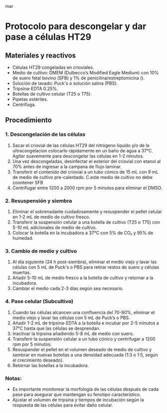 mar
# Protocolo para descongelar y dar pase a células HT29

## Materiales y reactivos
- Células HT29 congeladas en crioviales.
- Medio de cultivo: DMEM (Dulbecco’s Modified Eagle Medium) con 10% de suero fetal bovino (SFB) y 1% de penicilina/estreptomicina ().
- Solución de lavado: Puck's o solución salina (PBS).
- Tripsina-EDTA 0.25%.
- Botellas de cultivo celular (T25 o T75).
- Pipetas estériles.
- Centrífuga.

## Procedimiento

### 1. Descongelación de las células
1. Sacar el criovial de las células HT29 del nitrógeno líquido y/o de la ultracongelacion colocarlo rápidamente en un baño de agua a 37°C. Agitar suavemente para descongelar las células en 1-2 minutos.
2. Una vez descongeladas, desinfectar el exterior del criovial con etanol al 70% antes de ingresar a la campana de flujo laminar.
3. Transferir el contenido del criovial a un tubo cónico de 15 mL con 9 mL de medio de cultivo pre-calentado.
C.este medio de cultivo no debe coontener SFB
4. Centrifugar entre 1200 a 2000 rpm por 5 minutos para eliminar el DMSO.

### 2. Resuspensión y siembra
1. Eliminar el sobrenadante cuidadosamente y resuspender el pellet celular en 1-2 mL de medio de cultivo fresco.
2. Transferir la suspensión celular a una botella de cultivo (T25 o T75) con 5-10 mL adicionales de medio de cultivo.
3. Colocar la botella en la incubadora a 37°C con 5% de CO₂ y 95% de humedad.

### 3. Cambio de medio y cultivo
1. Al día siguiente (24 h post-siembra), eliminar el medio viejo y lavar las células con 5 mL de Puck's o PBS para retirar restos de suero y células muertas.
2. Añadir 5-10 mL de medio fresco a la botella de cultivo y retornar a la incubadora.
3. Cambiar el medio cada 2-3 días según sea necesario.

### 4. Pase celular (Subcultivo)
1. Cuando las células alcancen una confluencia del 70-80%, eliminar el medio viejo y lavar las células con 5 mL de Puck’s o PBS.
2. Añadir 1-2 mL de tripsina-EDTA a la botella e incubar por 2-5 minutos a 37°C hasta que las células se desprendan.
3. Inactivar la tripsina añadiendo 5-8 mL de medio con suero.
4. Transferir la suspensión celular a un tubo cónico y centrifugar a 1200 rpm por 5 minutos.
5. Resuspender el pellet en el volumen deseado de medio de cultivo y sembrar en nuevas botellas a una densidad adecuada (1:3 o 1:5, según el crecimiento deseado).
6. Retornar las botellas a la incubadora.

### Notas:
- Es importante monitorear la morfología de las células después de cada pase para asegurar que mantengan su fenotipo característico.
- Ajustar el volumen de tripsina y tiempos de incubación según la respuesta de las células para evitar daño celular.







